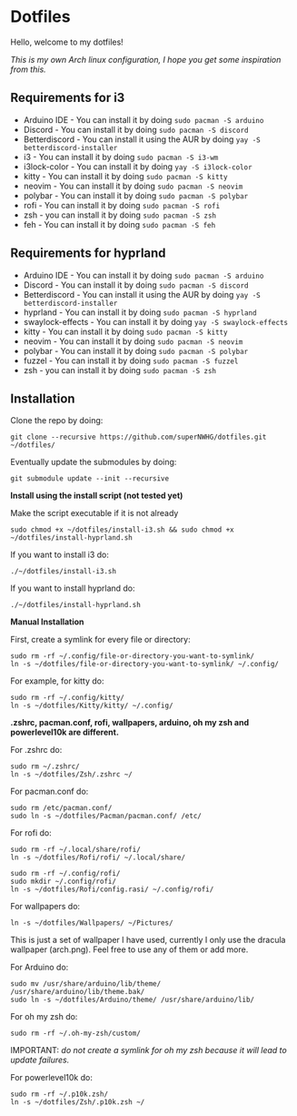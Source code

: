 # Dotfiles
Hello, welcome to my dotfiles!

_This is my own Arch linux configuration, I hope you get some inspiration from this._

**Requirements for i3**
-
- Arduino IDE -
You can install it by doing ``sudo pacman -S arduino``
- Discord -
You can install it by doing ``sudo pacman -S discord``
- Betterdiscord -
You can install it using the AUR by doing ``yay -S betterdiscord-installer``
- i3 -
You can install it by doing ``sudo pacman -S i3-wm``
- i3lock-color -
You can install it by doing ``yay -S i3lock-color``
- kitty -
You can install it by doing ``sudo pacman -S kitty``
- neovim -
You can install it by doing ``sudo pacman -S neovim``
- polybar -
You can install it by doing ``sudo pacman -S polybar``
- rofi -
You can install it by doing ``sudo pacman -S rofi``
- zsh -
you can install it by doing ``sudo pacman -S zsh``
- feh -
You can install it by doing ``sudo pacman -S feh``

**Requirements for hyprland**
-
- Arduino IDE -
You can install it by doing ``sudo pacman -S arduino``
- Discord -
You can install it by doing ``sudo pacman -S discord``
- Betterdiscord -
You can install it using the AUR by doing ``yay -S betterdiscord-installer``
- hyprland -
You can install it by doing ``sudo pacman -S hyprland``
- swaylock-effects -
You can install it by doing ``yay -S swaylock-effects``
- kitty -
You can install it by doing ``sudo pacman -S kitty``
- neovim -
You can install it by doing ``sudo pacman -S neovim``
- polybar -
You can install it by doing ``sudo pacman -S polybar``
- fuzzel -
You can install it by doing ``sudo pacman -S fuzzel``
- zsh -
you can install it by doing ``sudo pacman -S zsh``

**Installation**
-
Clone the repo by doing:
```shell
git clone --recursive https://github.com/superNWHG/dotfiles.git ~/dotfiles/
```

Eventually update the submodules by doing:
```shell
git submodule update --init --recursive
```

**Install using the install script (not tested yet)**

Make the script executable if it is not already
```shell
sudo chmod +x ~/dotfiles/install-i3.sh && sudo chmod +x ~/dotfiles/install-hyprland.sh
```

If you want to install i3 do:
```shell
./~/dotfiles/install-i3.sh
```

If you want to install hyprland do:
```shell
./~/dotfiles/install-hyprland.sh
```


**Manual Installation**

First, create a symlink for every file or directory:
```shell
sudo rm -rf ~/.config/file-or-directory-you-want-to-symlink/
ln -s ~/dotfiles/file-or-directory-you-want-to-symlink/ ~/.config/
```

For example, for kitty do:
```shell
sudo rm -rf ~/.config/kitty/
ln -s ~/dotfiles/Kitty/kitty/ ~/.config/
```

**.zshrc, pacman.conf, rofi, wallpapers, arduino, oh my zsh and powerlevel10k are different.**

For .zshrc do:
```shell
sudo rm ~/.zshrc/
ln -s ~/dotfiles/Zsh/.zshrc ~/
```

For pacman.conf do:
```shell
sudo rm /etc/pacman.conf/
sudo ln -s ~/dotfiles/Pacman/pacman.conf/ /etc/
```

For rofi do:
```shell
sudo rm -rf ~/.local/share/rofi/
ln -s ~/dotfiles/Rofi/rofi/ ~/.local/share/

sudo rm -rf ~/.config/rofi/
sudo mkdir ~/.config/rofi/
ln -s ~/dotfiles/Rofi/config.rasi/ ~/.config/rofi/
```

For wallpapers do:
```shell
ln -s ~/dotfiles/Wallpapers/ ~/Pictures/
```
This is just a set of wallpaper I have used, currently I only use the dracula wallpaper (arch.png). Feel free to use any of them or add more.

For Arduino do:
```shell
sudo mv /usr/share/arduino/lib/theme/ /usr/share/arduino/lib/theme.bak/
sudo ln -s ~/dotfiles/Arduino/theme/ /usr/share/arduino/lib/
```

For oh my zsh do:
```shell
sudo rm -rf ~/.oh-my-zsh/custom/
```
IMPORTANT: _do not create a symlink for oh my zsh because it will lead to update failures._

For powerlevel10k do:
```shell
sudo rm -rf ~/.p10k.zsh/
ln -s ~/dotfiles/Zsh/.p10k.zsh ~/
```

